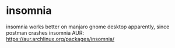 # insomnia 
insomnia works better on manjaro gnome desktop apparently, since postman crashes
insomnia AUR:
https://aur.archlinux.org/packages/insomnia/
